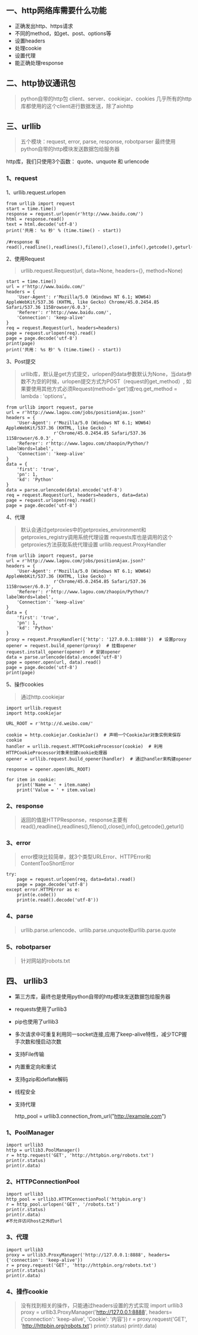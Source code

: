 ## 一、http网络库需要什么功能
- 正确发出http、https请求
- 不同的method，如get、post、options等
- 设置headers
- 处理cookie
- 设置代理
- 能正确处理response

## 二、http协议通讯包
> python自带的http包
> client、server、cookiejar、cookies
> 几乎所有的http库都使用的这个client进行数据发送，除了aiohttp

## 三、urllib
> 五个模块：request, error, parse, response, robotparser
> 最终使用python自带的http模块发送数据包给服务器

http库，我们只使用3个函数： quote、unquote 和 urlencode


### 1、request
1、urllib.request.urlopen

	from urllib import request
	start = time.time()
	response = request.urlopen(r'http://www.baidu.com/')
	html = response.read()
	text = html.decode('utf-8')
	print('共用： %s 秒' % (time.time() - start))

	/#response 有 read(),readline(),readlines(),fileno(),close(),info(),getcode(),geturl()

2、使用Request
> urllib.request.Request(url, data=None, headers={}, method=None)

	start = time.time()
	url = r'http://www.baidu.com/'
	headers = {
	    'User-Agent': r'Mozilla/5.0 (Windows NT 6.1; WOW64) AppleWebKit/537.36 (KHTML, like Gecko) Chrome/45.0.2454.85 Safari/537.36 115Browser/6.0.3',
	    'Referer': r'http://www.baidu.com/',
	    'Connection': 'keep-alive'
	}
	req = request.Request(url, headers=headers)
	page = request.urlopen(req).read()
	page = page.decode('utf-8')
	print(page)
	print('共用： %s 秒' % (time.time() - start))

3、Post提交
> urllib库，默认是get方式提交，urlopen的data参数默认为None，当data参数不为空的时候，urlopen提交方式为POST（request的get_method）,
> 如果要使用其他方式必须Request(method='get')或req.get_method = lambda : 'options'。

	from urllib import request, parse
	url = r'http://www.lagou.com/jobs/positionAjax.json?'
	headers = {
	    'User-Agent': r'Mozilla/5.0 (Windows NT 6.1; WOW64) AppleWebKit/537.36 (KHTML, like Gecko) '
	                  r'Chrome/45.0.2454.85 Safari/537.36 115Browser/6.0.3',
	    'Referer': r'http://www.lagou.com/zhaopin/Python/?labelWords=label',
	    'Connection': 'keep-alive'
	}
	data = {
	    'first': 'true',
	    'pn': 1,
	    'kd': 'Python'
	}
	data = parse.urlencode(data).encode('utf-8')
	req = request.Request(url, headers=headers, data=data)
	page = request.urlopen(req).read()
	page = page.decode('utf-8')

4、代理
> 默认会通过getproxies中的getproxies_environment和getproxies_registry调用系统代理设置
> requests库也是调用的这个getproxies方法获取系统代理设置
> urllib.request.ProxyHandler
>
	from urllib import request, parse
	url = r'http://www.lagou.com/jobs/positionAjax.json?'
	headers = {
	    'User-Agent': r'Mozilla/5.0 (Windows NT 6.1; WOW64) AppleWebKit/537.36 (KHTML, like Gecko) '
	                  r'Chrome/45.0.2454.85 Safari/537.36 115Browser/6.0.3',
	    'Referer': r'http://www.lagou.com/zhaopin/Python/?labelWords=label',
	    'Connection': 'keep-alive'
	}
	data = {
	    'first': 'true',
	    'pn': 1,
	    'kd': 'Python'
	}
	proxy = request.ProxyHandler({'http': '127.0.0.1:8888'})  # 设置proxy
	opener = request.build_opener(proxy)  # 挂载opener
	request.install_opener(opener)  # 安装opener
	data = parse.urlencode(data).encode('utf-8')
	page = opener.open(url, data).read()
	page = page.decode('utf-8')
	print(page)

5、操作cookies
> 通过http.cookiejar

	import urllib.request
	import http.cookiejar
	
	URL_ROOT = r'http://d.weibo.com/'
	
	cookie = http.cookiejar.CookieJar()  # 声明一个CookieJar对象实例来保存cookie
	handler = urllib.request.HTTPCookieProcessor(cookie)  # 利用HTTPCookieProcessor对象来创建cookie处理器
	opener = urllib.request.build_opener(handler)  # 通过handler来构建opener
	
	response = opener.open(URL_ROOT)
	
	for item in cookie:
	    print('Name = ' + item.name)
	    print('Value = ' + item.value)

### 2、response
> 返回的值是HTTPResponse，response主要有read(),readline(),readlines(),fileno(),close(),info(),getcode(),geturl()

### 3、error
> error模块比较简单，就3个类型URLError、HTTPError和ContentTooShortError
>
	try:
        page = request.urlopen(req, data=data).read()
        page = page.decode('utf-8')
    except error.HTTPError as e:
        print(e.code())
        print(e.read().decode('utf-8'))

### 4、parse
> urllib.parse.urlencode、urllib.parse.unquote和urllib.parse.quote

### 5、robotparser
> 针对网站的robots.txt

## 四、 urllib3
- 第三方库，最终也是使用python自带的http模块发送数据包给服务器
- requests使用了urllib3
- pip也使用了urllib3
- 多次请求中可重复利用同一socket连接,应用了keep-alive特性，减少TCP握手次数和慢启动次数
- 支持File传输
- 内置重定向和重试
- 支持gzip和deflate解码
- 线程安全
- 支持代理


	http_pool = urllib3.connection_from_url("http://example.com")

### 1、PoolManager
	import urllib3
	http = urllib3.PoolManager()
	r = http.request('GET', 'http://httpbin.org/robots.txt')
	print(r.status)
	print(r.data)

### 2、HTTPConnectionPool
> 
	import urllib3
	http_pool = urllib3.HTTPConnectionPool('httpbin.org')
	r = http_pool.urlopen('GET', '/robots.txt')
	print(r.status)
	print(r.data)
	#不允许访问host之外的url

### 3、代理
>
	import urllib3
	proxy = urllib3.ProxyManager('http://127.0.0.1:8888', headers={'connection': 'keep-alive'})
	r = proxy.request('GET', 'http://httpbin.org/robots.txt')
	print(r.status)
	print(r.data)

### 4、操作cookie
> 没有找到相关的操作，只能通过headers设置的方式实现
	import urllib3
	proxy = urllib3.ProxyManager('http://127.0.0.1:8888', headers={'connection': 'keep-alive', 'Cookie': '内容'})
	r = proxy.request('GET', 'http://httpbin.org/robots.txt')
	print(r.status)
	print(r.data)